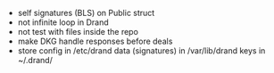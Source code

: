 - self signatures (BLS) on Public struct
- not infinite loop in Drand
- not test with files inside the repo
- make DKG handle responses before deals
- store config in /etc/drand 
        data (signatures) in /var/lib/drand
        keys in ~/.drand/
